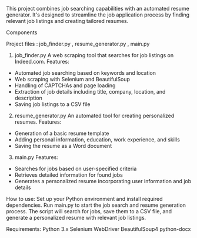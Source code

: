 This project combines job searching capabilities with an automated resume generator. It's designed to streamline the job application process by finding relevant job listings and creating tailored resumes.

Components

Project files : job_finder.py , resume_generator.py  , main.py

1. job_finder.py
A web scraping tool that searches for job listings on Indeed.com.
Features:
- Automated job searching based on keywords and location
- Web scraping with Selenium and BeautifulSoup
- Handling of CAPTCHAs and page loading
- Extraction of job details including title, company, location, and description
- Saving job listings to a CSV file

2. resume_generator.py
An automated tool for creating personalized resumes.
Features:
- Generation of a basic resume template
- Adding personal information, education, work experience, and skills
- Saving the resume as a Word document

3. main.py
Features:
- Searches for jobs based on user-specified criteria
- Retrieves detailed information for found jobs
- Generates a personalized resume incorporating user information and job details

How to use:
Set up your Python environment and install required dependencies.
Run main.py to start the job search and resume generation process.
The script will search for jobs, save them to a CSV file, and generate a personalized resume with relevant job listings.

Requirements:
Python 3.x
Selenium WebDriver
BeautifulSoup4
python-docx


